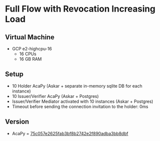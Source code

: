 # Full Flow with Revocation Increasing Load

## Virtual Machine
- GCP e2-highcpu-16
  - 16 CPUs
  - 16 GB RAM
  
## Setup
- 10 Holder AcaPy (Askar + separate in-memory sqlite DB for each instance)
- 10 Issuer/Verifier AcaPy (Askar + Postgres) 
- Issuer/Verifier Mediator activated with 10 instances (Askar + Postgres)
- Timeout before sending the connection invitation to the holder: 0ms

## Version
- AcaPy = [75c057e2625fab3bf8b2742e2f890adba3bb8dbf](https://github.com/hyperledger/aries-cloudagent-python/commit/75c057e2625fab3bf8b2742e2f890adba3bb8dbf)

